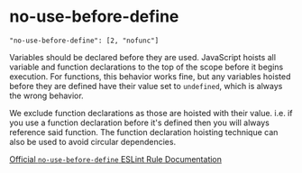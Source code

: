# no-use-before-define

    "no-use-before-define": [2, "nofunc"]

Variables should be declared before they are used. JavaScript hoists all
variable and function declarations to the top of the scope before it begins
execution. For functions, this behavior works fine, but any variables hoisted
before they are defined have their value set to `undefined`, which is always
the wrong behavior.

We exclude function declarations as those are hoisted with their value.
i.e. if you use a function declaration before it's defined then you will
always reference said function. The function declaration hoisting technique
can also be used to avoid circular dependencies.

[Official `no-use-before-define` ESLint Rule Documentation][no-use-before-define-docs]

[no-use-before-define-docs]: https://github.com/eslint/eslint/blob/master/docs/rules/no-use-before-define.md
